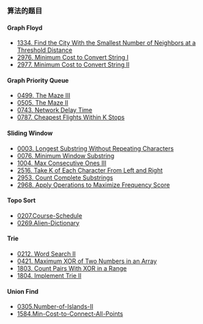 ### 算法的题目

#### Graph Floyd
- [1334. Find the City With the Smallest Number of Neighbors at a Threshold Distance](https://github.com/zjkang/algorithm-cpp/tree/main/c%2B%2B_algorithm/Graph/Floyd/1334.Find-the-City-With-the-Smallest-Number-of-Neighbors-at-a-Threshold-Distance)
- [2976. Minimum Cost to Convert String I](https://github.com/zjkang/algorithm-cpp/tree/main/c%2B%2B_algorithm/Graph/Floyd/2976.Minimum-Cost-to-Convert-String-I)
- [2977. Minimum Cost to Convert String II](https://github.com/zjkang/algorithm-cpp/tree/main/c%2B%2B_algorithm/Graph/Floyd/2977.Minimum-Cost-to-Convert-String-II)

#### Graph Priority Queue
- [0499. The Maze III](https://github.com/zjkang/algorithm-cpp/tree/main/c%2B%2B_algorithm/Graph/PriorityQueue/0499.The-Maze-III)
- [0505. The Maze II](https://github.com/zjkang/algorithm-cpp/tree/main/c%2B%2B_algorithm/Graph/PriorityQueue/0505.The-Maze-II)
- [0743. Network Delay Time](https://github.com/zjkang/algorithm-cpp/tree/main/c%2B%2B_algorithm/Graph/PriorityQueue/0743.Network-Delay-Time)
- [0787. Cheapest Flights Within K Stops](https://github.com/zjkang/algorithm-cpp/tree/main/c%2B%2B_algorithm/Graph/PriorityQueue/0787.Cheapest-Flights-Within-K-Stops)

#### Sliding Window
- [0003. Longest Substring Without Repeating Characters](https://github.com/zjkang/algorithm-cpp/tree/main/c%2B%2B_algorithm/SlidingWindow/0003.Longest-Substring-Without-Repeating-Characters)
- [0076. Minimum Window Substring](https://github.com/zjkang/algorithm-cpp/tree/main/c%2B%2B_algorithm/SlidingWindow/0076.Minimum-Window-Substring)
- [1004. Max Consecutive Ones III](https://github.com/zjkang/algorithm-cpp/tree/main/c%2B%2B_algorithm/SlidingWindow/1004.Max-Consecutive-Ones-III)
- [2516. Take K of Each Character From Left and Right](https://github.com/zjkang/algorithm-cpp/tree/main/c%2B%2B_algorithm/SlidingWindow/2516.Take-K-Of-Each-Character-From-Left-and-Right)
- [2953. Count Complete Substrings](https://github.com/zjkang/algorithm-cpp/tree/main/c%2B%2B_algorithm/SlidingWindow/2953.Count-Complete-Substrings)
- [2968. Apply Operations to Maximize Frequency Score](https://github.com/zjkang/algorithm-cpp/tree/main/c%2B%2B_algorithm/SlidingWindow/2968.Apply-Operations-To-Maximize-Frequency-Score)

#### Topo Sort
- [0207.Course-Schedule](https://github.com/zjkang/algorithm-cpp/tree/main/c%2B%2B_algorithm/TopoSort/0207.Course-Schedule)
- [0269.Alien-Dictionary](https://github.com/zjkang/algorithm-cpp/tree/main/c%2B%2B_algorithm/TopoSort/0269.Alien-Dictionary)

#### Trie
- [0212. Word Search II]()
- [0421. Maximum XOR of Two Numbers in an Array]()
- [1803. Count Pairs With XOR in a Range]()
- [1804. Implement Trie II]()

#### Union Find
- [0305.Number-of-Islands-II](https://github.com/zjkang/algorithm-cpp/blob/main/c%2B%2B_algorithm/UnionFind/0305.Number-of-Islands-II)
- [1584.Min-Cost-to-Connect-All-Points](https://github.com/zjkang/algorithm-cpp/tree/main/c%2B%2B_algorithm/UnionFind/1584.Min-Cost-to-Connect-All-Points)


